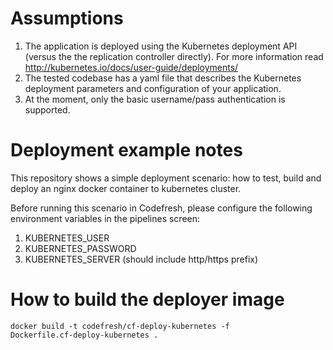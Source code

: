 # Assumptions

1. The application is deployed using the Kubernetes deployment API (versus the
the replication controller directly). For more information read
http://kubernetes.io/docs/user-guide/deployments/
2. The tested codebase has a yaml file that describes the Kubernetes deployment
parameters and configuration of your application.
3. At the moment, only the basic username/pass authentication is supported.

# Deployment example notes

This repository shows a simple deployment scenario: how to test, build and
deploy an nginx docker container to kubernetes cluster.

Before running this scenario in Codefresh, please configure the following
environment variables in the pipelines screen:

1. KUBERNETES_USER
2. KUBERNETES_PASSWORD
3. KUBERNETES_SERVER (should include http/https prefix)

# How to build the deployer image

```
docker build -t codefresh/cf-deploy-kubernetes -f
Dockerfile.cf-deploy-kubernetes .
```

